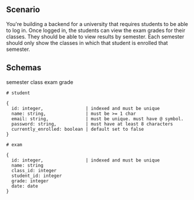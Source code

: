 ## Scenario

You're building a backend for a university that requires students to be able to log in. Once logged in, the students can view the exam grades for their classes. They should be able to view results by semester. Each semester should only show the classes in which that student is enrolled that semester.

## Schemas
semester
class
exam
grade

```
# student

{
  id: integer,                | indexed and must be unique
  name: string,               | must be >= 1 char
  email: string,              | must be unique. must have @ symbol.
  password: string,           | must have at least 8 characters
  currently_enrolled: boolean | default set to false
}
```

```
# exam

{
  id: integer,                | indexed and must be unique
  name: string
  class_id: integer
  student_id: integer
  grade: integer
  date: date
}
```
